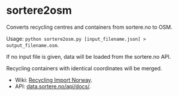 # sortere2osm
Converts recycling centres and containers from sortere.no to OSM.

Usage: <code>python sortere2osm.py [input_filename.json] > output_filename.osm</code>.

If no input file is given, data will be loaded from the sortere.no API.

Recycling containers with identical coordinates will be merged.

* Wiki: [Recycling Import Norway](https://wiki.openstreetmap.org/wiki/Import/Catalogue/Recycling_Import_Norway).
* API: [data.sortere.no/api/docs/](http://data.sortere.no/api/docs/).
